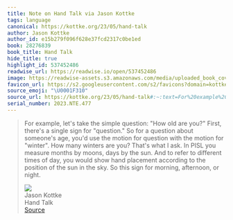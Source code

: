 ```yaml
---
title: Note on Hand Talk via Jason Kottke
tags: language
canonical: https://kottke.org/23/05/hand-talk
author: Jason Kottke
author_id: e15b279f096f628e37fcd2317c0be1ed
book: 28276839
book_title: Hand Talk
hide_title: true
highlight_id: 537452486
readwise_url: https://readwise.io/open/537452486
image: https://readwise-assets.s3.amazonaws.com/media/uploaded_book_covers/profile_265723/sddefault_3olFUCo.jpg
favicon_url: https://s2.googleusercontent.com/s2/favicons?domain=kottke.org
source_emoji: "\U0001F310"
source_url: https://kottke.org/23/05/hand-talk#:~:text=For%20example%2C%20let%27s,afternoon%2C%20or%20night.
serial_number: 2023.NTE.477
---
```

> For example, let's take the simple question: "How old are you?" First, there's a single sign for "question." So for a question about someone's age, you'd use the motion for question with the motion for "winter". How many winters are you? That's what I ask. In PISL you measure months by moons, days by the sun. And to refer to different times of day, you would show hand placement according to the position of the sun in the sky. So this sign for morning, afternoon, or night.
> <div class="quoteback-footer"><div class="quoteback-avatar"><img class="mini-favicon" src="https://s2.googleusercontent.com/s2/favicons?domain=kottke.org"></div><div class="quoteback-metadata"><div class="metadata-inner"><span style="display:none">FROM:</span><div aria-label="Jason Kottke" class="quoteback-author"> Jason Kottke</div><div aria-label="Hand Talk" class="quoteback-title"> Hand Talk</div></div></div><div class="quoteback-backlink"><a target="_blank" aria-label="go to the full text of this quotation" rel="noopener" href="https://kottke.org/23/05/hand-talk#:~:text=For%20example%2C%20let%27s,afternoon%2C%20or%20night." class="quoteback-arrow"> Source</a></div></div>
